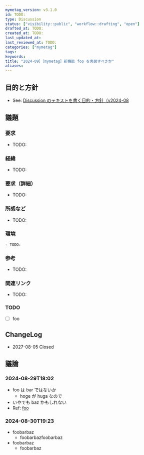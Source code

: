 ```yaml
---
mymetag_version: v3.1.0
id: TODO:
type: Discussion
status: ["visibility::public", "workflow::drafting", "open"]
drafted_at: TODO:
created_at: TODO:
last_updated_at:
last_reviewed_at: TODO:
categories: ["mymetag"]
tags:
keywords:
title: "2024-09］［mymetag］新機能 foo を実装すべきか"
aliases:
---
```


## 目的と方針

- See: [Discussion のテキストを書く目的・方針（v2024-08](./TODO:.md)

## 議題

### 要求

- TODO:

### 経緯

- TODO:

### 要求（詳細）

- TODO:

### 所感など

- TODO:

### 環境

```console
- TODO:
```

### 参考

- TODO:

### 関連リンク

- TODO:

### TODO

- [ ] foo

## ChangeLog

- 2027-08-05 Closed

## 議論

### 2024-08-29T18:02

- foo は bar ではないか
    - hoge が huga なので
- いやでも baz かもしれない
- Ref: [foo](foo)

### 2024-08-30T19:23

- foobarbaz
    - foobarbazfoobarbaz
- foobarbaz
    - foobarbaz
